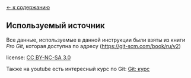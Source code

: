 [<- к содержанию](readme.md)

## Используемый источник

Все данные, используемые в данной инструкции были взяты из книги *Pro Git*, которая доступна по адресу (https://git-scm.com/book/ru/v2)

license: [CC BY-NC-SA 3.0](https://creativecommons.org/licenses/by-nc-sa/3.0/)

Также на youtube есть интересный курс по Git:
[Git: курс](https://www.youtube.com/playlist?list=PLDyvV36pndZFHXjXuwA_NywNrVQO0aQqb)